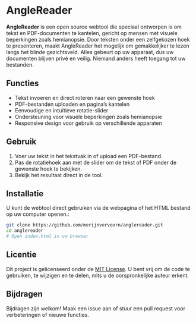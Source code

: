 # AngleReader

**AngleReader** is een open source webtool die speciaal ontworpen is om tekst en PDF-documenten te kantelen, gericht op mensen met visuele beperkingen zoals hemianopsie. Door teksten onder een zelfgekozen hoek te presenteren, maakt AngleReader het mogelijk om gemakkelijker te lezen langs het blinde gezichtsveld.
Alles gebeurt op uw apparaat, dus uw documenten blijven privé en veilig. Niemand anders heeft toegang tot uw bestanden.

## Functies

- Tekst invoeren en direct roteren naar een gewenste hoek  
- PDF-bestanden uploaden en pagina’s kantelen  
- Eenvoudige en intuïtieve rotatie-slider  
- Ondersteuning voor visuele beperkingen zoals hemianopsie  
- Responsive design voor gebruik op verschillende apparaten  

## Gebruik

1. Voer uw tekst in het tekstvak in of upload een PDF-bestand.  
2. Pas de rotatiehoek aan met de slider om de tekst of PDF onder de gewenste hoek te bekijken.  
3. Bekijk het resultaat direct in de tool.

## Installatie

U kunt de webtool direct gebruiken via de webpagina of het HTML bestand op uw computer openen.:

```bash
git clone https://github.com/merijnvervoorn/anglereader.git
cd anglereader
# Open index.html in uw browser
```

## Licentie

Dit project is gelicenseerd onder de [MIT License](LICENSE).
U bent vrij om de code te gebruiken, te wijzigen en te delen, mits u de oorspronkelijke auteur erkent.

## Bijdragen

Bijdragen zijn welkom! Maak een issue aan of stuur een pull request voor verbeteringen of nieuwe functies.


